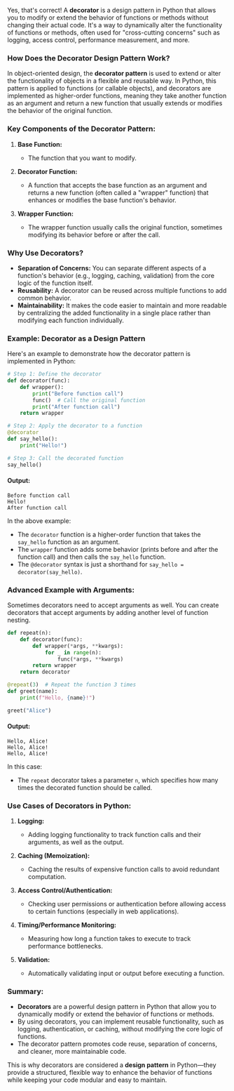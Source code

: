 Yes, that's correct! A **decorator** is a design pattern in Python that allows you to modify or extend the behavior of functions or methods without changing their actual code. It's a way to dynamically alter the functionality of functions or methods, often used for "cross-cutting concerns" such as logging, access control, performance measurement, and more.

### **How Does the Decorator Design Pattern Work?**

In object-oriented design, the **decorator pattern** is used to extend or alter the functionality of objects in a flexible and reusable way. In Python, this pattern is applied to functions (or callable objects), and decorators are implemented as higher-order functions, meaning they take another function as an argument and return a new function that usually extends or modifies the behavior of the original function.

### **Key Components of the Decorator Pattern:**

1. **Base Function:**
   - The function that you want to modify.
   
2. **Decorator Function:**
   - A function that accepts the base function as an argument and returns a new function (often called a "wrapper" function) that enhances or modifies the base function's behavior.

3. **Wrapper Function:**
   - The wrapper function usually calls the original function, sometimes modifying its behavior before or after the call.

### **Why Use Decorators?**

- **Separation of Concerns:** You can separate different aspects of a function's behavior (e.g., logging, caching, validation) from the core logic of the function itself.
- **Reusability:** A decorator can be reused across multiple functions to add common behavior.
- **Maintainability:** It makes the code easier to maintain and more readable by centralizing the added functionality in a single place rather than modifying each function individually.

### **Example: Decorator as a Design Pattern**

Here's an example to demonstrate how the decorator pattern is implemented in Python:

```python
# Step 1: Define the decorator
def decorator(func):
    def wrapper():
        print("Before function call")
        func()  # Call the original function
        print("After function call")
    return wrapper

# Step 2: Apply the decorator to a function
@decorator
def say_hello():
    print("Hello!")

# Step 3: Call the decorated function
say_hello()
```

#### **Output:**
```
Before function call
Hello!
After function call
```

In the above example:
- The `decorator` function is a higher-order function that takes the `say_hello` function as an argument.
- The `wrapper` function adds some behavior (prints before and after the function call) and then calls the `say_hello` function.
- The `@decorator` syntax is just a shorthand for `say_hello = decorator(say_hello)`.

### **Advanced Example with Arguments:**

Sometimes decorators need to accept arguments as well. You can create decorators that accept arguments by adding another level of function nesting.

```python
def repeat(n):
    def decorator(func):
        def wrapper(*args, **kwargs):
            for _ in range(n):
                func(*args, **kwargs)
        return wrapper
    return decorator

@repeat(3)  # Repeat the function 3 times
def greet(name):
    print(f"Hello, {name}!")

greet("Alice")
```

#### **Output:**
```
Hello, Alice!
Hello, Alice!
Hello, Alice!
```

In this case:
- The `repeat` decorator takes a parameter `n`, which specifies how many times the decorated function should be called.

### **Use Cases of Decorators in Python:**

1. **Logging:**
   - Adding logging functionality to track function calls and their arguments, as well as the output.

2. **Caching (Memoization):**
   - Caching the results of expensive function calls to avoid redundant computation.
   
3. **Access Control/Authentication:**
   - Checking user permissions or authentication before allowing access to certain functions (especially in web applications).

4. **Timing/Performance Monitoring:**
   - Measuring how long a function takes to execute to track performance bottlenecks.

5. **Validation:**
   - Automatically validating input or output before executing a function.

### **Summary:**

- **Decorators** are a powerful design pattern in Python that allow you to dynamically modify or extend the behavior of functions or methods.
- By using decorators, you can implement reusable functionality, such as logging, authentication, or caching, without modifying the core logic of functions.
- The decorator pattern promotes code reuse, separation of concerns, and cleaner, more maintainable code.

This is why decorators are considered a **design pattern** in Python—they provide a structured, flexible way to enhance the behavior of functions while keeping your code modular and easy to maintain.